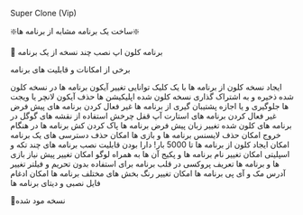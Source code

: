 Super Clone  (Vip)

❇️ساخت یک برنامه مشابه از برنامه ها❇️

💢 برنامه کلون اپ نصب چند نسخه از یک برنامه

برخی  از امکانات و قابلیت های برنامه

ایجاد نسخه کلون از برنامه ها با یک کلیک توانایی تغییر آیکون برنامه ها در نسخه کلون شده ذخیره و به اشتراک گذاری نسخه کلون شده اپلیکیشن ها حذف آیکون لانچر یا ویجت ها جلوگیری و یا اجازه پشتیبان گیری از برنامه ها غیر فعال کردن برنامه های پیش فرض غیر فعال کردن برنامه های استارت آپ قفل چرخش استفاده از نقشه های گوگل در برنامه های کلون شده تغییر زبان پیش فرض برنامه ها پاک کردن کش برنامه ها در هنگام خروج امکان حذف لایسنس برنامه ها و بازی ها امکان حذف دسترسی های یک برنامه امکان ایجاد کلون از برنامه ها تا 5000 بار! دارا بودن قابلیت نصب برنامه های چند تکه و اسپلیتی امکان تغییر نام برنامه ها و پکیج آن ها به همراه لوگو امکان تغییر پیش نیاز بازی ها و برنامه ها تعریف پروکسی در قلب برنامه برای استفاده بدون تحریم و فیلتر تغییر آدرس مک و آی پی برنامه ها امکان تغییر رنگ بخش های مختلف برنامه ها امکان ادغام فایل نصبی و دیتای برنامه ها

🔺نسخه مود شده
